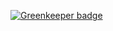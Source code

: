 

[![Greenkeeper badge](https://badges.greenkeeper.io/shedali/mobx-react-injection-example.svg)](https://greenkeeper.io/)